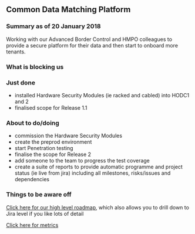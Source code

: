 ## Common Data Matching Platform

### Summary as of 20 January 2018
Working with our Advanced Border Control and HMPO colleagues to provide a secure platform for their data and then start to onboard more tenants.

### What is blocking us


### Just done
- installed Hardware Security Modules (ie racked and cabled) into HODC1 and 2
- finalised scope for Release 1.1

### About to do/doing
- commission the Hardware Security Modules
- create the preprod environment
- start Penetration testing
- finalise the scope for Release 2
- add someone to the team to progress the test coverage
- create a suite of reports to provide automatic programme and project status (ie live from jira) including all milestones, risks/issues and dependencies

### Things to be aware off

[Click here for our high level roadmap](https://collaboration.homeoffice.gov.uk/display/CDP/A.+Roadmap), which also allows you to drill down to Jira level if you like lots of detail

[Click here for metrics](metrics.html)
